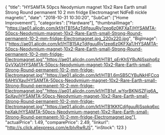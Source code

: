 {
	"title": "HYSAMTA 50pcs Neodymium magnet 10x2 Rare Earth small Strong Round permanent 10 2 mm fridge Electromagnet NdFeB nickle magnetic",
	"date": "2018-10-31 10:30:20",
	"SubCat": ["Home Improvement"],
	"categories": ["Hardware"],
	"thumbnailImage": "https://ae01.alicdn.com/kf/HTB15AzTdjfguuRjy1zeq6z0KFXaT/HYSAMTA-50pcs-Neodymium-magnet-10x2-Rare-Earth-small-Strong-Round-permanent-10-2-mm-fridge-Electromagnet.jpg_220x220.jpg",
	"BigImage": ["https://ae01.alicdn.com/kf/HTB15AzTdjfguuRjy1zeq6z0KFXaT/HYSAMTA-50pcs-Neodymium-magnet-10x2-Rare-Earth-small-Strong-Round-permanent-10-2-mm-fridge-Electromagnet.jpg","https://ae01.alicdn.com/kf/HTB1_qErKhSYBuNjSsphq6zGvVXa1/HYSAMTA-50pcs-Neodymium-magnet-10x2-Rare-Earth-small-Strong-Round-permanent-10-2-mm-fridge-Electromagnet.jpg","https://ae01.alicdn.com/kf/HTB1.6mSB5CYBuNkHFCcq6AHtVXav/HYSAMTA-50pcs-Neodymium-magnet-10x2-Rare-Earth-small-Strong-Round-permanent-10-2-mm-fridge-Electromagnet.jpg","https://ae01.alicdn.com/kf/HTB1sf..wYorBKNjSZFjq6A_SpXay/HYSAMTA-50pcs-Neodymium-magnet-10x2-Rare-Earth-small-Strong-Round-permanent-10-2-mm-fridge-Electromagnet.jpg","https://ae01.alicdn.com/kf/HTB1KKfCdjfguuRjSspkq6xchpXak/HYSAMTA-50pcs-Neodymium-magnet-10x2-Rare-Earth-small-Strong-Round-permanent-10-2-mm-fridge-Electromagnet.jpg"],
	"actualPrice": 1.49,
	"comparePrice": 2.49,
	"linkurl": "http://s.click.aliexpress.com/e/bIvRwRJS",
	"inStock": 123
}
